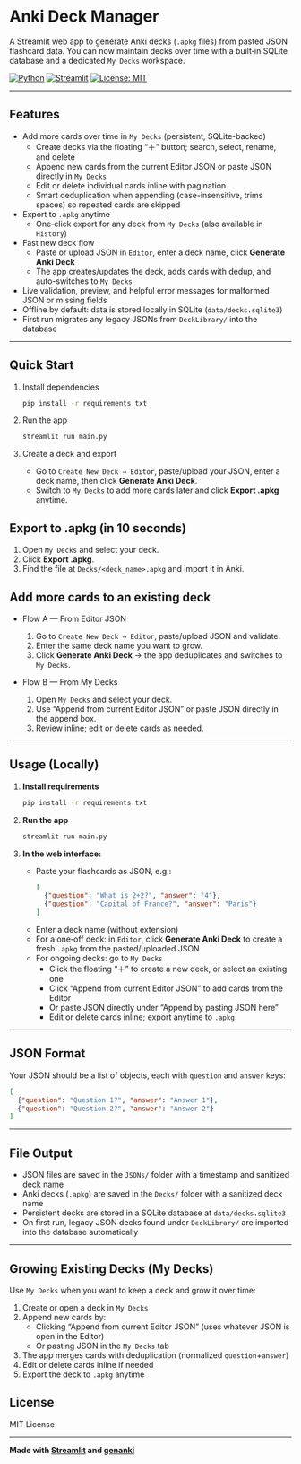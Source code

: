 # Anki Deck Manager
 
 A Streamlit web app to generate Anki decks (`.apkg` files) from pasted JSON flashcard data.
 You can now maintain decks over time with a built‑in SQLite database and a dedicated `My Decks` workspace.
 
 [![Python](https://img.shields.io/badge/Python-3.10%2B-3776AB?logo=python&logoColor=white)](https://www.python.org/)
 [![Streamlit](https://img.shields.io/badge/Streamlit-App-FF4B4B?logo=streamlit&logoColor=white)](https://streamlit.io/)
 [![License: MIT](https://img.shields.io/badge/License-MIT-green.svg)](#license)
 
 ---
 
 ## Features
 
  - Add more cards over time in `My Decks` (persistent, SQLite-backed)
    - Create decks via the floating “＋” button; search, select, rename, and delete
    - Append new cards from the current Editor JSON or paste JSON directly in `My Decks`
    - Edit or delete individual cards inline with pagination
    - Smart deduplication when appending (case-insensitive, trims spaces) so repeated cards are skipped
  - Export to `.apkg` anytime
    - One‑click export for any deck from `My Decks` (also available in `History`)
  - Fast new deck flow
    - Paste or upload JSON in `Editor`, enter a deck name, click **Generate Anki Deck**
    - The app creates/updates the deck, adds cards with dedup, and auto-switches to `My Decks`
  - Live validation, preview, and helpful error messages for malformed JSON or missing fields
  - Offline by default: data is stored locally in SQLite (`data/decks.sqlite3`)
  - First run migrates any legacy JSONs from `DeckLibrary/` into the database
 
 ---
 
 ## Quick Start
 
 1. Install dependencies
    
    ```bash
    pip install -r requirements.txt
    ```
 
 2. Run the app
    
    ```bash
    streamlit run main.py
    ```
 
 3. Create a deck and export
    
    - Go to `Create New Deck → Editor`, paste/upload your JSON, enter a deck name, then click **Generate Anki Deck**.
    - Switch to `My Decks` to add more cards later and click **Export .apkg** anytime.
 
 ## Export to .apkg (in 10 seconds)
 
 1. Open `My Decks` and select your deck.
 2. Click **Export .apkg**.
 3. Find the file at `Decks/<deck_name>.apkg` and import it in Anki.
 
 ## Add more cards to an existing deck
 
 - Flow A — From Editor JSON
   1. Go to `Create New Deck → Editor`, paste/upload JSON and validate.
   2. Enter the same deck name you want to grow.
   3. Click **Generate Anki Deck** → the app deduplicates and switches to `My Decks`.
 
 - Flow B — From My Decks
   1. Open `My Decks` and select your deck.
   2. Use “Append from current Editor JSON” or paste JSON directly in the append box.
   3. Review inline; edit or delete cards as needed.
 
 ---
 
 ## Usage (Locally)

1. **Install requirements**

   ```sh
   pip install -r requirements.txt
   ```

2. **Run the app**

   ```sh
   streamlit run main.py
   ```

3. **In the web interface:**
   - Paste your flashcards as JSON, e.g.:
     ```json
     [
       {"question": "What is 2+2?", "answer": "4"},
       {"question": "Capital of France?", "answer": "Paris"}
     ]
     ```
   - Enter a deck name (without extension)
   - For a one‑off deck: in `Editor`, click **Generate Anki Deck** to create a fresh `.apkg` from the pasted/uploaded JSON
   - For ongoing decks: go to `My Decks`
     - Click the floating “＋” to create a new deck, or select an existing one
     - Click “Append from current Editor JSON” to add cards from the Editor
     - Or paste JSON directly under “Append by pasting JSON here”
     - Edit or delete cards inline; export anytime to `.apkg`

---

## JSON Format

Your JSON should be a list of objects, each with `question` and `answer` keys:

```json
[
  {"question": "Question 1?", "answer": "Answer 1"},
  {"question": "Question 2?", "answer": "Answer 2"}
]
```

---

## File Output

- JSON files are saved in the `JSONs/` folder with a timestamp and sanitized deck name
- Anki decks (`.apkg`) are saved in the `Decks/` folder with a sanitized deck name
- Persistent decks are stored in a SQLite database at `data/decks.sqlite3`
- On first run, legacy JSON decks found under `DeckLibrary/` are imported into the database automatically

---

## Growing Existing Decks (My Decks)

Use `My Decks` when you want to keep a deck and grow it over time:

1. Create or open a deck in `My Decks`
2. Append new cards by:
   - Clicking “Append from current Editor JSON” (uses whatever JSON is open in the Editor)
   - Or pasting JSON in the `My Decks` tab
3. The app merges cards with deduplication (normalized `question`+`answer`)
4. Edit or delete cards inline if needed
5. Export the deck to `.apkg` anytime


## License

MIT License

---
 
 **Made with [Streamlit](https://streamlit.io/) and [genanki](https://github.com/kerrickstaley/genanki)**